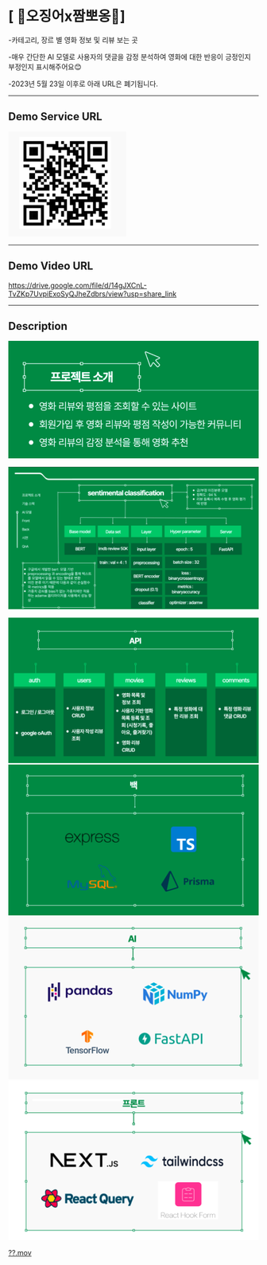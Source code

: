 # [ 🦑오징어x짬뽀옹🍜]

-카테고리, 장르 별 영화 정보 및 리뷰 보는 곳

-매우 간단한 AI 모델로 사용자의 댓글을 감정 분석하여 영화에 대한 반응이 긍정인지 부정인지 표시해주어요😊

-2023년 5월 23일 이후로 아래 URL은 폐기됩니다.

--- 

## Demo Service URL

![img_6.png](img_6.png)

---

## Demo Video URL

https://drive.google.com/file/d/14gJXCnL-TvZKp7UvpiExoSyQJheZdbrs/view?usp=share_link

---

## Description

![img.png](img.png)

![img_1.png](img_1.png)

![img_2.png](img_2.png)
![img_4.png](img_4.png)
![img_3.png](img_3.png)
![img_5.png](img_5.png)

[??.mov](..%2F..%2FDesktop%2Fa%2F%3F%3F.mov)